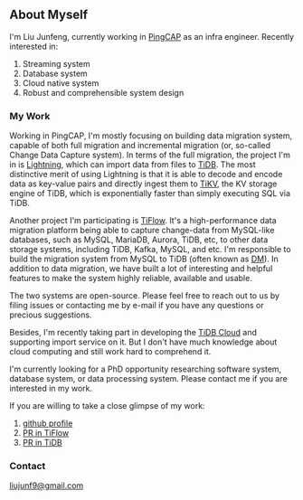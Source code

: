 ## About Myself

I'm Liu Junfeng, currently working in [PingCAP](https://github.com/pingcap) as an infra engineer. Recently interested in:
1. Streaming system
2. Database system
3. Cloud native system
4. Robust and comprehensible system design

### My Work
Working in PingCAP, I'm mostly focusing on building data migration system, capable of both full migration and incremental migration (or, so-called Change Data Capture system). In terms of the full migration, the project I'm in is [Lightning](https://github.com/pingcap/tidb), which can import data from files to [TiDB](https://github.com/pingcap/tidb). The most distinctive merit of using Lightning is that it is able to decode and encode data as key-value pairs and directly ingest them to [TiKV](https://github.com/tikv/tikv), the KV storage engine of TiDB, which is exponentially faster than simply executing SQL via TiDB. 

Another project I'm participating is [TiFlow](https://github.com/pingcap/tiflow). It's a high-performance data migration platform being able to capture change-data from  MySQL-like databases, such as MySQL, MariaDB, Aurora, TiDB, etc, to other data storage systems, including TiDB, Kafka, MySQL, and etc. I'm responsible to build the migration system from MySQL to TiDB (often known as [DM](https://docs.pingcap.com/tidb/stable/dm-overview)). In addition to data migration, we have built a lot of interesting and helpful features to make the system highly reliable, available and usable.

The two systems are open-source. Please feel free to reach out to us by filing issues or contacting me by e-mail if you have any questions or precious suggestions.

Besides, I'm recently taking part in developing the [TiDB Cloud](https://tidbcloud.com) and supporting import service on it. But I don't have much knowledge about cloud computing and still work hard to comprehend it.

I'm currently looking for a PhD opportunity researching software system, database system, or data processing system. Please contact me if you are interested in my work.

If you are willing to take a close glimpse of my work:
1. [github profile](https://github.com/buchuitoudegou)
2. [PR in TiFlow](https://github.com/pingcap/tiflow/pulls?q=is%3Apr+author%3Abuchuitoudegou+is%3Aclosed)
3. [PR in TiDB](https://github.com/pingcap/tidb/pulls?q=is%3Apr+author%3Abuchuitoudegou+is%3Aclosed)

### Contact
liujunf9@gmail.com
